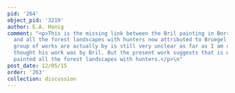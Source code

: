 ```yaml
---
pid: '264'
object_pid: '3219'
author: E.A. Honig
comment: "<p>This is the missing link between the Bril painting in Borromeo's collection
  and all the forest landscapes with hunters now attributed to Bruegel. Who this large
  group of works are actually by is still very unclear as far as I am concerned. Borromeo
  thought his work was by Bril. But the present work suggests that is was by whomever
  painted all the forest landscapes with hunters.</p>\n"
post_date: 12/05/15
order: '263'
collection: discussion
---
```

